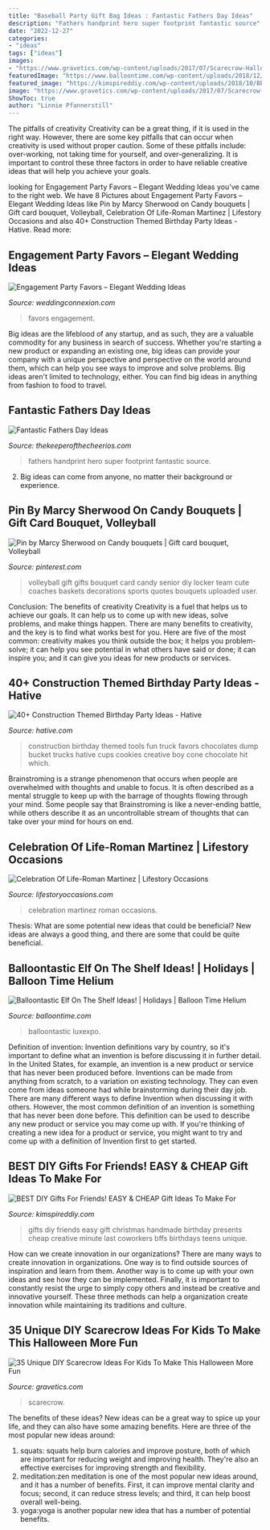 ```yaml
---
title: "Baseball Party Gift Bag Ideas : Fantastic Fathers Day Ideas"
description: "Fathers handprint hero super footprint fantastic source"
date: "2022-12-27"
categories:
- "ideas"
tags: ["ideas"]
images:
- "https://www.gravetics.com/wp-content/uploads/2017/07/Scarecrow-Halloween-Treat-Bags.jpg"
featuredImage: "https://www.balloontime.com/wp-content/uploads/2018/12/IMG_9419-800x1200.jpg"
featured_image: "https://kimspireddiy.com/wp-content/uploads/2018/10/BEST-DIY-Gifts-For-Friends-EASY-and-CHEAP-Gift-Ideas-To-Make-For-Birthdays-Christmas-Gifts-Creative-and-Unique-Presents-That-Are-Cute-Last-Minute-Handmade-Ideas-BFFs-Teens-3.jpg"
image: "https://www.gravetics.com/wp-content/uploads/2017/07/Scarecrow-Halloween-Treat-Bags.jpg"
ShowToc: true
author: "Linnie Pfannerstill"
---
```



The pitfalls of creativity
Creativity can be a great thing, if it is used in the right way. However, there are some key pitfalls that can occur when creativity is used without proper caution. Some of these pitfalls include: over-working, not taking time for yourself, and over-generalizing. It is important to control these three factors in order to have reliable creative ideas that will help you achieve your goals.

	

		
looking for Engagement Party Favors – Elegant Wedding Ideas you've came to the right web. We have 8 Pictures about Engagement Party Favors – Elegant Wedding Ideas like Pin by Marcy Sherwood on Candy bouquets | Gift card bouquet, Volleyball, Celebration Of Life-Roman Martinez | Lifestory Occasions and also 40+ Construction Themed Birthday Party Ideas - Hative. Read more:
		
    
## Engagement Party Favors – Elegant Wedding Ideas

<img loading=lazy src="https://weddingconnexion.com/tropical-destination-wedding-blog/wp-content/uploads/2019/09/blue-siver-white-diy-engagement-favors.jpg" onerror="this.onerror=null;this.src='https://tse3.mm.bing.net/th?id=OIP.aSAP2gl86YOANxPy64fPFAHaHa&amp;pid=15.1';" alt="Engagement Party Favors – Elegant Wedding Ideas">

_Source: weddingconnexion.com_

>favors engagement. 

	

Big ideas are the lifeblood of any startup, and as such, they are a valuable commodity for any business in search of success. Whether you're starting a new product or expanding an existing one, big ideas can provide your company with a unique perspective and perspective on the world around them, which can help you see ways to improve and solve problems. Big ideas aren't limited to technology, either. You can find big ideas in anything from fashion to food to travel.

    
## Fantastic Fathers Day Ideas

<img loading=lazy src="http://www.thekeeperofthecheerios.com/wp-content/uploads/2017/05/e21527fce6218b6a334c32f929b407f7.jpg" onerror="this.onerror=null;this.src='https://tse1.mm.bing.net/th?id=OIP.UVDNASWLdQYy686RjslVLwHaMW&amp;pid=15.1';" alt="Fantastic Fathers Day Ideas">

_Source: thekeeperofthecheerios.com_

>fathers handprint hero super footprint fantastic source. 

	

2. Big ideas can come from anyone, no matter their background or experience.

    
## Pin By Marcy Sherwood On Candy Bouquets | Gift Card Bouquet, Volleyball

<img loading=lazy src="https://i.pinimg.com/736x/8e/6b/20/8e6b2060c12b8d6977e275da49e7d98f--volleyball-party-volleyball-senior-gifts.jpg" onerror="this.onerror=null;this.src='https://tse3.mm.bing.net/th?id=OIP.ZmmBQWKyPmZsabqUr4ALYQHaJ6&amp;pid=15.1';" alt="Pin by Marcy Sherwood on Candy bouquets | Gift card bouquet, Volleyball">

_Source: pinterest.com_

>volleyball gift gifts bouquet card candy senior diy locker team cute coaches baskets decorations sports quotes bouquets uploaded user. 

	

Conclusion: The benefits of creativity
Creativity is a fuel that helps us to achieve our goals. It can help us to come up with new ideas, solve problems, and make things happen. There are many benefits to creativity, and the key is to find what works best for you. Here are five of the most common: creativity makes you think outside the box; it helps you problem-solve; it can help you see potential in what others have said or done; it can inspire you; and it can give you ideas for new products or services.

    
## 40+ Construction Themed Birthday Party Ideas - Hative

<img loading=lazy src="https://hative.com/wp-content/uploads/2015/06/construction-birthday-party/37-construction-themed-birthday-party.jpg" onerror="this.onerror=null;this.src='https://tse3.mm.bing.net/th?id=OIP.UgfeAcTSFX2iv97Xi2fV_QHaKX&amp;pid=15.1';" alt="40+ Construction Themed Birthday Party Ideas - Hative">

_Source: hative.com_

>construction birthday themed tools fun truck favors chocolates dump bucket trucks hative cups cookies creative boy cone chocolate hit which. 

	

Brainstroming is a strange phenomenon that occurs when people are overwhelmed with thoughts and unable to focus. It is often described as a mental struggle to keep up with the barrage of thoughts flowing through your mind. Some people say that Brainstroming is like a never-ending battle, while others describe it as an uncontrollable stream of thoughts that can take over your mind for hours on end.

    
## Celebration Of Life-Roman Martinez | Lifestory Occasions

<img loading=lazy src="http://www.lifestoryoccasions.com/wp-content/uploads/2015/01/celebration-of-life-planner-1024x698.jpg" onerror="this.onerror=null;this.src='https://tse2.mm.bing.net/th?id=OIP.DJHXYaFwb0cDU8F9pYy1gQHaFD&amp;pid=15.1';" alt="Celebration Of Life-Roman Martinez | Lifestory Occasions">

_Source: lifestoryoccasions.com_

>celebration martinez roman occasions. 

	

Thesis: What are some potential new ideas that could be beneficial?
New ideas are always a good thing, and there are some that could be quite beneficial.

    
## Balloontastic Elf On The Shelf Ideas! | Holidays | Balloon Time Helium

<img loading=lazy src="https://www.balloontime.com/wp-content/uploads/2018/12/IMG_9419-800x1200.jpg" onerror="this.onerror=null;this.src='https://tse3.mm.bing.net/th?id=OIP.rZPNXpzF0d8QO-C11QSqFQHaLH&amp;pid=15.1';" alt="Balloontastic Elf On The Shelf Ideas! | Holidays | Balloon Time Helium">

_Source: balloontime.com_

>balloontastic luxexpo. 

	

Definition of invention:
Invention definitions vary by country, so it's important to define what an invention is before discussing it in further detail. In the United States, for example, an invention is a new product or service that has never been produced before. Inventions can be made from anything from scratch, to a variation on existing technology. They can even come from ideas someone had while brainstorming during their day job.
There are many different ways to define Invention when discussing it with others. However, the most common definition of an invention is something that has never been done before. This definition can be used to describe any new product or service you may come up with. If you're thinking of creating a new idea for a product or service, you might want to try and come up with a definition of Invention first to get started.

    
## BEST DIY Gifts For Friends! EASY &amp; CHEAP Gift Ideas To Make For

<img loading=lazy src="https://kimspireddiy.com/wp-content/uploads/2018/10/BEST-DIY-Gifts-For-Friends-EASY-and-CHEAP-Gift-Ideas-To-Make-For-Birthdays-Christmas-Gifts-Creative-and-Unique-Presents-That-Are-Cute-Last-Minute-Handmade-Ideas-BFFs-Teens-3.jpg" onerror="this.onerror=null;this.src='https://tse4.mm.bing.net/th?id=OIP.e574BDk4GIDFl7_s4yPBYwHaLH&amp;pid=15.1';" alt="BEST DIY Gifts For Friends! EASY &amp; CHEAP Gift Ideas To Make For">

_Source: kimspireddiy.com_

>gifts diy friends easy gift christmas handmade birthday presents cheap creative minute last coworkers bffs birthdays teens unique. 

	

How can we create innovation in our organizations?
There are many ways to create innovation in organizations. One way is to find outside sources of inspiration and learn from them. Another way is to come up with your own ideas and see how they can be implemented. Finally, it is important to constantly resist the urge to simply copy others and instead be creative and innovative yourself. These three methods can help a organization create innovation while maintaining its traditions and culture.

    
## 35 Unique DIY Scarecrow Ideas For Kids To Make This Halloween More Fun

<img loading=lazy src="https://www.gravetics.com/wp-content/uploads/2017/07/Scarecrow-Halloween-Treat-Bags.jpg" onerror="this.onerror=null;this.src='https://tse3.mm.bing.net/th?id=OIP.ASabLyLYU8JMFgVXpLnN4wHaLH&amp;pid=15.1';" alt="35 Unique DIY Scarecrow Ideas For Kids To Make This Halloween More Fun">

_Source: gravetics.com_

>scarecrow. 

	

The benefits of these ideas?
New ideas can be a great way to spice up your life, and they can also have some amazing benefits. Here are three of the most popular new ideas around: 
1. squats: squats help burn calories and improve posture, both of which are important for reducing weight and improving health. They're also an effective exercises for improving strength and flexibility. 
2. meditation:zen meditation is one of the most popular new ideas around, and it has a number of benefits. First, it can improve mental clarity and focus; second, it can reduce stress levels; and third, it can help boost overall well-being. 
3. yoga:yoga is another popular new idea that has a number of potential benefits.

